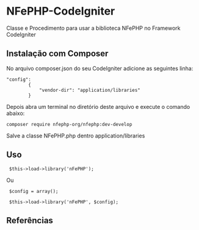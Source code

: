 # NFePHP-CodeIgniter
Classe e Procedimento para usar a biblioteca NFePHP no Framework CodeIgniter
## Instalação com Composer
No arquivo composer.json do seu CodeIgniter adicione as seguintes linha:
```
"config":
        {
            "vendor-dir": "application/libraries"
        }
```

Depois abra um terminal no diretório deste arquivo e execute o comando abaixo:
```
composer require nfephp-org/nfephp:dev-develop
```
Salve a classe NFePHP.php dentro application/libraries

## Uso
```
 $this->load->library('nFePHP');
```
Ou
```
 $config = array();
 
 $this->load->library('nFePHP', $config);
```

## Referências
[1]:https://groups.google.com/forum/#!topic/nfephp/7LJWZp2-TWE
[2]:http://andredourado.com.br/gerar-pdf-de-um-danfe-a-partir-do-xml-em-php/
[3]:https://groups.google.com/forum/#!topic/nfephp/cSYYcuOQoYo
[4]:https://github.com/nfephp-org/nfephp/blob/master/exemplos/NFe/4.00testaDanfe.php
[5]:https://github.com/nfephp-org/nfephp/blob/master/exemplos/NFe/4.00testaDanfce.php
